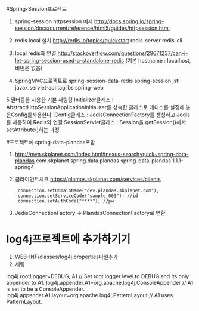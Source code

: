 #Spring-Session프로젝트 
1. spring-session httpsession 예제
http://docs.spring.io/spring-session/docs/current/reference/html5/guides/httpsession.html

2. redis local 설치
http://redis.io/topics/quickstart
redis-server
redis-cli

3. local redis와 연결
http://stackoverflow.com/questions/29671237/can-i-let-spring-session-used-a-standalone-redis
(기본 hostname : localhost, 비번은 없음)

4. SpringMVC프로젝트로
spring-session-data-redis
spring-session
jstl
javax.servlet-api
taglibs
spring-web

5.필터등을 사용한 기본 세팅팅
Initializer클래스 : AbstractHttpSessionApplicationInitializer를 상속한 클래스로 레디스를 설정해 놓은Config를사용한다.
Config클래스 : JedisConnectionFactory를 생성하고 Jedis를 사용하여 Redis와 연결
SessionServlet클래스 : Session을 getSession()해서 setAttribute()하는 과정


#프로젝트에 spring-data-plandas포함
1. http://mvn.skplanet.com/index.html#nexus-search;quick~spring-data-plandas
        <dependency>
            <groupId>com.skplanet.spring.data.plandas</groupId>
            <artifactId>spring-data-plandas</artifactId>
            <version>1.1.1-spring4</version>
        </dependency>
        
2. 클라이언트체크 https://plamos.skplanet.com/services/clients

        connection.setDomainName("dev.plandas.skplanet.com");
        connection.setServiceCode("sample_003"); //id
        connection.setAuthCode("****"); //pw
        
3. JedisConnectionFactory -> PlandasConnectionFactory로 변환


# log4j프로젝트에 추가하기기
1. WEB-INF/classes/log4j.properties파일추가
2. 세팅

log4j.rootLogger=DEBUG, A1 // Set root logger level to DEBUG and its only appender to A1.
log4j.appender.A1=org.apache.log4j.ConsoleAppender // A1 is set to be a ConsoleAppender.
log4j.appender.A1.layout=org.apache.log4j.PatternLayout // A1 uses PatternLayout.
